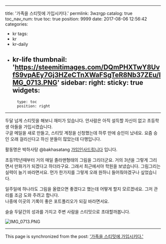 
---
title: '가족을 스티밋에 가입시키다.'
permlink: 3wzrgp
catalog: true
toc_nav_num: true
toc: true
position: 9999
date: 2017-08-06 12:56:42
categories:
- kr
tags:
- kr
- kr-daily
- kr-life
thumbnail: 'https://steemitimages.com/DQmPHXTwY8UvfS9vpAEy7Gj3HZeCTnXWaFSgTeR8Nb37ZEu/IMG_0713.PNG'
sidebar:
    right:
        sticky: true
widgets:
    -
        type: toc
        position: right
---


두달 넘게 스티밋을 해보니 재미가 있습니다.  안사람은 아직 설득할 자신이 없고 초등학생 아들을 가입시켰습니다.  
구글 메일을 새로 만들고, 스티밋 계정을 신청했는데 하루 만에 승인이 났네요.  요즘 승인 오래 걸리신다고 하신 분들이 많았는데 다행입니다.  

활동명은 박하사탕 @bakhasatang [가입인사드립니다](https://steemit.com/kr/@bakhasatang/5cspwm) 입니다. 
 
초등1학년때부터 거의 매일 졸라맨형태의 그림을 그리더군요.  거의 3년을 그렇게 그리면서 만화가가 되겠다고 하더라구요.  그래서 최근에서야 학원을 보냈습니다.  그림그리는 실력이 늘기 바라면서요.  먼가 한가지를 그렇게 오래 원하니 들어줘야겠구나 싶었습니다. 

일주일에 하나라도 그림을 올렸으면 좋겠다고 했는데 어떻게 할지 모르겠네요.  그저 관리를 조금 도와 주려고 합니다.  
나중에 이곳의 기록이 좋은 포트폴리오가 되길 바라면서요.  

슬슬 두달간의 성과를 가지고 주변 사람을 스티밋으로 초대할까봅니다.  

![IMG_0713.PNG](https://steemitimages.com/DQmPHXTwY8UvfS9vpAEy7Gj3HZeCTnXWaFSgTeR8Nb37ZEu/IMG_0713.PNG)

- - -

This page is synchronized from the post: ['가족을 스티밋에 가입시키다.'](https://steemit.com/@kingbit/3wzrgp)
